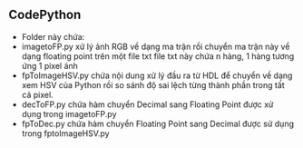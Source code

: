 ## **CodePython**
- Folder này chứa:
- imagetoFP.py xử lý ảnh RGB về dạng ma trận rồi chuyển ma trận này về dạng floating point trên một file txt file txt này chứa n hàng, 1 hàng tương ứng 1 pixel ảnh
- fpToImageHSV.py chứa nội dung xử lý đầu ra từ HDL để chuyển về dạng xem HSV của Python rồi so sánh độ sai lệch từng thành phần trong tất cả pixel.
- decToFP.py chứa hàm chuyển Decimal sang Floating Point được xử dụng trong imagetoFP.py
- fpToDec.py chứa hàm chuyển Floating Point sang Decimal được sử dụng trong fptoImageHSV.py 

